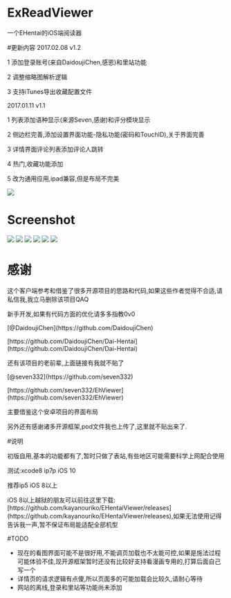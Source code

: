 # ExReadViewer
一个EHentai的iOS端阅读器

#更新内容
2017.02.08 v1.2

1 添加登录账号(来自DaidoujiChen,感恩)和里站功能

2 调整缩略图解析逻辑

3 支持iTunes导出收藏配置文件

2017.01.11 v1.1 

1 列表添加语种显示(来源Seven,感谢)和评分模块显示

2 侧边栏完善,添加设置界面功能-隐私功能(密码和TouchID),关于界面完善

3 详情界面评论列表添加评论人跳转

4 热门,收藏功能添加

5 改为通用应用,ipad兼容,但是布局不完美

![](https://ww3.sinaimg.cn/large/006tNbRwgw1fbmyw2xfs2j31kw0paqhz.jpg)

# Screenshot
![](https://ww4.sinaimg.cn/large/006tNbRwgw1fbd47i63qtj30yi1pcqia.jpg)
![](https://ww4.sinaimg.cn/large/006tNbRwgw1fbcn6ja25xj30yi1pc79p.jpg)
![](https://ww1.sinaimg.cn/large/006tNbRwgw1fbcn756g3oj30yi1pcamz.jpg)
![](https://ww4.sinaimg.cn/large/006tNbRwgw1fbcn7dthorj30yi1pcwje.jpg)
![](https://ww1.sinaimg.cn/large/006tNbRwgw1fbcn7zuko7j30yi1pc4cm.jpg)
![](https://ww2.sinaimg.cn/large/006tNbRwgw1fbd47rj146j30yi1pcaxr.jpg)

# 感谢
<p>这个客户端参考和借鉴了很多开源项目的思路和代码,如果这些作者觉得不合适,请私信我,我立马删除该项目QAQ
<p>新手开发,如果有代码方面的优化请多多指教0v0

<p>[@DaidoujiChen](https://github.com/DaidoujiChen)
<p>[https://github.com/DaidoujiChen/Dai-Hentai](https://github.com/DaidoujiChen/Dai-Hentai)
<p>还有该项目的老前辈,上面链接有我就不贴了

<p>[@seven332](https://github.com/seven332)
<p>[https://github.com/seven332/EhViewer](https://github.com/seven332/EhViewer)
<p>主要借鉴这个安卓项目的界面布局

<p>另外还有感谢诸多开源框架,pod文件我也上传了,这里就不贴出来了.

#说明
<p>初版自用,基本的功能都有了,暂时只做了表站,有些地区可能需要科学上网配合使用
<p>测试:xcode8 ip7p iOS 10
<p>推荐ip5 iOS 8以上
<p>iOS 8以上越狱的朋友可以前往这里下载:[https://github.com/kayanouriko/EHentaiViewer/releases](https://github.com/kayanouriko/EHentaiViewer/releases),如果无法使用记得告诉我一声,暂不保证布局能适配全部机型

#TODO
* 现在的看图界面可能不是很好用,不能调页加载也不太能可控,如果是施法过程可能体验不佳,现开源框架暂时还没有比较好支持看漫画专用的,打算后面自己写一个
* 详情页的请求逻辑有点傻,所以页面多的可能加载会比较久,请耐心等待
* 网站的离线,登录和里站等功能尚未添加


